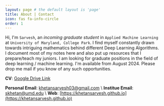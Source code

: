 ```yaml
---
layout: page # the default layout is 'page'
title: About | Contact
icon: fas fa-info-circle
order: 1
---
```


<!-- ![Image1](/assets/img/POV-lightsaber/propic.jpg){: .shadow} -->

Hi, I'm `Sarvesh`, an *incoming graduate student* in `Applied Machine Learning` at `University of Maryland, College Park`. I find myself constantly drawn towards intriguing mathematics behind different Deep Learning Algorithms. I document most of my notes here and also put up resources that I prepare/teach my juniors.
I am looking for graduate positions in the field of deep learning / machine learning. I'm available from August 2024. Please drop me mail if you know of any such opportunities.


**CV**: [Google Drive Link](https://drive.google.com/file/d/1FZO-ijShHNI791nTHs83YiVRvTMR-WRe/view?usp=sharing) 

**Personal Email**: khetansarvesh03@gmail.com \\
**Institue Email**: skhetan@umd.edu \\
**Web**: [https://khetansarvesh.github.io](https://khetansarvesh.github.io) 

<!--# Schedule a Meet-->
<!--Click [here](https://calendar.app.google/4SSiiENYY4oXaR7aA) to open the meet scheduler in a new page (incase the embedding is broken). -->
<!-- Google Calendar Appointment Scheduling begin -->
<!--<iframe src="https://calendar.google.com/calendar/appointments/schedules/AcZssZ3sREk7j-rqdx_u7-c24TQ2_oYs1RAMNQGy8LkLTyDCxwN5Q6EpWr0AD2cbUQxnAFVmqqnuSnxu?gv=true" style="border: 0" width="100%" height="900" frameborder="0"></iframe>-->
<!-- end Google Calendar Appointment Scheduling -->
